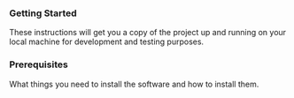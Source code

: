 ### Getting Started
These instructions will get you a copy of the project up and running on your local machine for development and testing purposes.

### Prerequisites
What things you need to install the software and how to install them.
